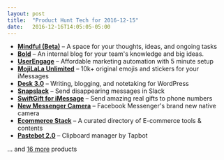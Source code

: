 ```yaml
---
layout: post
title:  "Product Hunt Tech for 2016-12-15"
date:   2016-12-16T14:05:05-05:00
---
```


* **[Mindful (Beta)](https://www.producthunt.com/posts/mindful-beta?utm_campaign=producthunt-api&utm_medium=api&utm_source=Application%3A+Daily+Digest+RSS+%28ID%3A+3202%29)** – A space for your thoughts, ideas, and ongoing tasks
* **[Bold](https://www.producthunt.com/posts/bold-10?utm_campaign=producthunt-api&utm_medium=api&utm_source=Application%3A+Daily+Digest+RSS+%28ID%3A+3202%29)** – An internal blog for your team's knowledge and big ideas.
* **[UserEngage](https://www.producthunt.com/posts/userengage?utm_campaign=producthunt-api&utm_medium=api&utm_source=Application%3A+Daily+Digest+RSS+%28ID%3A+3202%29)** – Affordable marketing automation with 5 minute setup
* **[MojiLaLa Unlimited](https://www.producthunt.com/posts/mojilala-unlimited?utm_campaign=producthunt-api&utm_medium=api&utm_source=Application%3A+Daily+Digest+RSS+%28ID%3A+3202%29)** – 10k+ original emojis and stickers for your iMessages
* **[Desk 3.0](https://www.producthunt.com/posts/desk-3-0?utm_campaign=producthunt-api&utm_medium=api&utm_source=Application%3A+Daily+Digest+RSS+%28ID%3A+3202%29)** – Writing, blogging, and notetaking for WordPress
* **[Snapslack](https://www.producthunt.com/posts/snapslack?utm_campaign=producthunt-api&utm_medium=api&utm_source=Application%3A+Daily+Digest+RSS+%28ID%3A+3202%29)** – Send disappearing messages in Slack
* **[SwiftGift for iMessage](https://www.producthunt.com/posts/swiftgift-for-imessage?utm_campaign=producthunt-api&utm_medium=api&utm_source=Application%3A+Daily+Digest+RSS+%28ID%3A+3202%29)** – Send amazing real gifts to phone numbers
* **[New Messenger Camera](https://www.producthunt.com/posts/new-messenger-camera-2?utm_campaign=producthunt-api&utm_medium=api&utm_source=Application%3A+Daily+Digest+RSS+%28ID%3A+3202%29)** – Facebook Messenger's brand new native camera
* **[Ecommerce Stack](https://www.producthunt.com/posts/ecommerce-stack?utm_campaign=producthunt-api&utm_medium=api&utm_source=Application%3A+Daily+Digest+RSS+%28ID%3A+3202%29)** – A curated directory of E-commerce tools & contents
* **[Pastebot 2.0](https://www.producthunt.com/posts/pastebot-2-0?utm_campaign=producthunt-api&utm_medium=api&utm_source=Application%3A+Daily+Digest+RSS+%28ID%3A+3202%29)** – Clipboard manager by Tapbot

… and [16 more](https://www.producthunt.com/tech) products